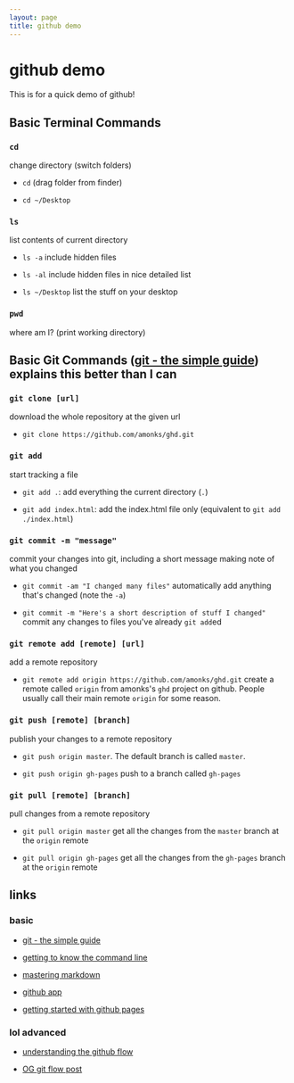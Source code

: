 ```yaml
---
layout: page
title: github demo
---
```


github demo
===========

This is for a quick demo of github!

## Basic Terminal Commands

### `cd`

change directory (switch folders)

* `cd` (drag folder from finder)

* `cd ~/Desktop`

### `ls`

list contents of current directory

* `ls -a` include hidden files

* `ls -al` include hidden files in nice detailed list

* `ls ~/Desktop` list the stuff on your desktop

### `pwd`

where am I? (print working directory)

## Basic Git Commands ([git - the simple guide](http://rogerdudler.github.io/git-guide/)) explains this better than I can

### `git clone [url]`

download the whole repository at the given url

* `git clone https://github.com/amonks/ghd.git`

### `git add`

start tracking a file

* `git add .`: add everything the current directory (`.`)

* `git add index.html`: add the index.html file only (equivalent to `git add ./index.html`)

### `git commit -m "message"`

commit your changes into git, including a short message making note of what you changed

* `git commit -am "I changed many files"` automatically add anything that's changed (note the `-a`)

* `git commit -m "Here's a short description of stuff I changed"` commit any changes to files you've already `git add`ed

### `git remote add [remote] [url]`

add a remote repository

* `git remote add origin https://github.com/amonks/ghd.git` create a remote called `origin` from amonks's `ghd` project on github. People usually call their main remote `origin` for some reason.

### `git push [remote] [branch]`

publish your changes to a remote repository

* `git push origin master`. The default branch is called `master`.

* `git push origin gh-pages` push to a branch called `gh-pages`

### `git pull [remote] [branch]`

pull changes from a remote repository

* `git pull origin master` get all the changes from the `master` branch at the `origin` remote

* `git pull origin gh-pages` get all the changes from the `gh-pages` branch at the `origin` remote

## links

### basic

*   [git - the simple guide](http://rogerdudler.github.io/git-guide/)

*   [getting to know the command line](http://www.davidbaumgold.com/tutorials/command-line/)

*   [mastering markdown](https://guides.github.com/features/mastering-markdown/)

*   [github app](https://mac.github.com/)

*   [getting started with github pages](https://guides.github.com/features/pages/)

### lol advanced

*   [understanding the github flow](https://guides.github.com/introduction/flow/)

*   [OG git flow post](http://nvie.com/posts/a-successful-git-branching-model/)

